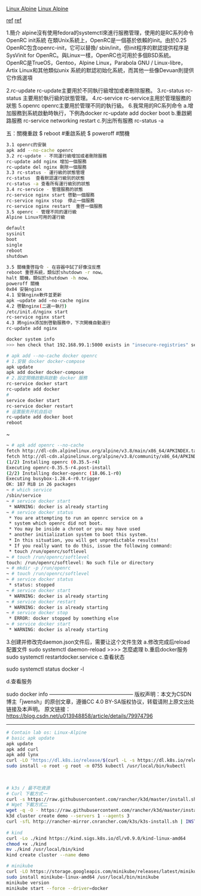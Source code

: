 
[Linux Alpine](https://www.cnblogs.com/jackadam/p/9290366.html)
[Linux Alpine](https://juejin.cn/post/7024096619318476814)

[ref](https://ithelp.ithome.com.tw/articles/10249640)
[ref](https://medium.com/starbugs/%E7%94%A8-harbor-%E6%9E%B6%E8%A8%AD%E7%A7%81%E6%9C%89-docker-%E5%80%89%E5%BA%AB-9e7eb2bbf769)

1.簡介
alpine沒有使用fedora的systemctl來進行服務管理，使用的是RC系列命令
OpenRC init系統
在類Unix系統上，OpenRC是一個基於依賴的init。由於0.25 OpenRC包含openrc-init，它可以替換/ sbin/init，但init程序的默認提供程序是SysVinit for OpenRC。與Linux一樣，OpenRC也可用於多個BSD系統。
OpenRC是TrueOS，Gentoo，Alpine Linux，Parabola GNU / Linux-libre，Artix Linux和其他類似unix 系統的默認初始化系統，而其他一些像Devuan則提供它作爲選項

2.rc-update
rc-update主要用於不同執行級增加或者刪除服務。
3.rc-status
rc-status 主要用於執行級的狀態管理。
4.rc-service
rc-service主用於管理服務的狀態
5.openrc
openrc主要用於管理不同的執行級。
6.我常用的RC系列命令
a.增加服務到系統啟動時執行，下例為docker
rc-update add docker boot
b.重啟網路服務
rc-service networking restart
c.列出所有服務
rc-status -a

五：關機重啟
$ reboot #重啟系統
$ poweroff #關機

```sh
3.1 openrc的安裝
apk add --no-cache openrc
3.2 rc-update - 不同運行級增加或者刪除服務
rc-update add nginx 增加一個服務
rc-update del nginx 刪除一個服務
3.3 rc-status - 運行級的狀態管理
rc-status  查看默認運行級別的狀態
rc-status -a 查看所有運行級別的狀態
3.4 rc-service - 管理服務的狀態
rc-service nginx start 啓動一個服務
rc-service nginx stop  停止一個服務
rc-service nginx restart  重啓一個服務
3.5 openrc - 管理不同的運行級
Alpine Linux可用的運行級

default
sysinit
boot
single
reboot
shutdown

3.5 關機重啓指令 - 在容器中試了好像沒反應
reboot 重啓系統，類似於shutdown -r now。
halt 關機，類似於shutdown -h now。
poweroff 關機
0x04 安裝nginx
4.1 安裝nginx軟件並更新
apk –update add –no-cache nginx
4.2 啓動nginx(二選一執行)
/etc/init.d/nginx start
rc-service nginx start
4.3 將nginx添加到啓動服務中，下次開機自動運行
rc-update add nginx

docker system info 
>>> hen check that 192.168.99.1:5000 exists in "insecure-registries" section
```


```sh
# apk add --no-cache docker openrc
# 1.安裝 docker docker-compose
apk update
apk add docker docker-compose
# 2.設定開機啟動與啟動 docker 服務
rc-service docker start
rc-update add docker
# 
service docker start
rc-service docker restart
# 设置服务开机自启动
rc-update add docker boot
reboot
```
~ 




```sh
~ # apk add openrc --no-cache
fetch http://dl-cdn.alpinelinux.org/alpine/v3.8/main/x86_64/APKINDEX.tar.gz
fetch http://dl-cdn.alpinelinux.org/alpine/v3.8/community/x86_64/APKINDEX.tar.gz
(1/2) Installing openrc (0.35.5-r4)
Executing openrc-0.35.5-r4.post-install
(2/2) Installing docker-openrc (18.06.1-r0)
Executing busybox-1.28.4-r0.trigger
OK: 187 MiB in 26 packages
~ # which service
/sbin/service
~ # service docker start
 * WARNING: docker is already starting
~ # service docker status
 * You are attempting to run an openrc service on a
 * system which openrc did not boot.
 * You may be inside a chroot or you may have used
 * another initialization system to boot this system.
 * In this situation, you will get unpredictable results!
 * If you really want to do this, issue the following command:
 * touch /run/openrc/softlevel
~ # touch /run/openrc/softlevel
touch: /run/openrc/softlevel: No such file or directory
~ # mkdir -p /run/openrc
~ # touch /run/openrc/softlevel
~ # service docker status
 * status: stopped
~ # service docker start
 * WARNING: docker is already starting
~ # service docker restart
 * WARNING: docker is already starting
~ # service docker stop
 * ERROR: docker stopped by something else
~ # service docker start
 * WARNING: docker is already starting
```


3.创建并修改完daemon.json文件后，需要让这个文件生效
a.修改完成后reload配置文件
sudo systemctl daemon-reload >>>> 怎麼處理
b.重启docker服务
sudo systemctl restartdocker.service
c.查看状态

sudo systemctl status docker -l

d.查看服务

sudo docker info
————————————————
版权声明：本文为CSDN博主「jwensh」的原创文章，遵循CC 4.0 BY-SA版权协议，转载请附上原文出处链接及本声明。
原文链接：https://blog.csdn.net/u013948858/article/details/79974796

---

```sh
# Contain lab os: Linux-Alpine
# basic apk update
apk update
apk add curl
apk add lynx
curl -LO "https://dl.k8s.io/release/$(curl -L -s https://dl.k8s.io/release/stable.txt)/bin/linux/amd64/kubectl"
sudo install -o root -g root -m 0755 kubectl /usr/local/bin/kubectl
 

 
# k3s / 最不吃資源
# Curl 下載方式一
curl -s https://raw.githubusercontent.com/rancher/k3d/master/install.sh | bash
# Wget 下載方式二
wget -q -O - https://raw.githubusercontent.com/rancher/k3d/master/install.sh | bash
k3d cluster create demo --servers 1 --agents 3
curl -sfL http://rancher-mirror.cnrancher.com/k3s/k3s-install.sh | INSTALL_K3S_MIRROR=cn sh -
 
# kind
curl -Lo ./kind https://kind.sigs.k8s.io/dl/v0.9.0/kind-linux-amd64
chmod +x ./kind
mv ./kind /usr/local/bin/kind
kind create cluster --name demo

# minikube
curl -LO https://storage.googleapis.com/minikube/releases/latest/minikube-linux-amd64
sudo install minikube-linux-amd64 /usr/local/bin/minikube
minikube version
minikube start --force --driver=docker

```
